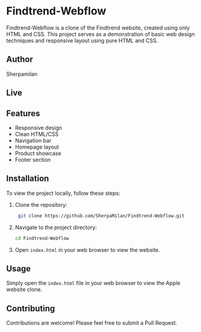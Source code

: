 # Findtrend-Webflow

Findtrend-Webflow is a clone of the Findtrend website, created using only HTML and CSS. This project serves as a demonstration of basic web design techniques and responsive layout using pure HTML and CSS.

## Author

Sherpamilan

## Live


## Features

- Responsive design
- Clean HTML/CSS
- Navigation bar
- Homepage layout
- Product showcase
- Footer section

## Installation

To view the project locally, follow these steps:

1. Clone the repository:
    ```bash 
     git clone https://github.com/SherpaMilan/Findtrend-Webflow.git
    ```

2. Navigate to the project directory:
    ```bash
    cd Findtrend-Webflow
    ```

3. Open `index.html` in your web browser to view the website.

## Usage

Simply open the `index.html` file in your web browser to view the Apple website clone.

## Contributing

Contributions are welcome! Please feel free to submit a Pull Request.




